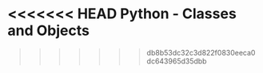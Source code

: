 <<<<<<< HEAD
     Python - Classes and Objects
=======
>>>>>>> db8b53dc32c3d822f0830eeca0dc643965d35dbb

